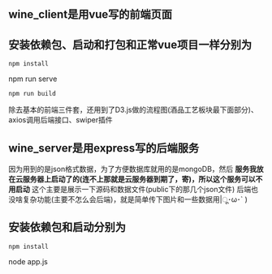 ## wine_client是用vue写的前端页面

## 安装依赖包、启动和打包和正常vue项目一样分别为
```
npm install
```
npm run serve
```
npm run build
```
除去基本的前端三件套，还用到了D3.js做的流程图(酒品工艺板块最下面部分)、axios调用后端接口、swiper插件

## wine_server是用express写的后端服务

因为用到的是json格式数据，为了方便数据库就用的是mongoDB，然后
**服务我放在云服务器上启动了的(连不上那就是云服务器到期了，寄)，所以这个服务可以不用启动**
这个主要是展示一下源码和数据文件(public下的那几个json文件)
后端也没啥复杂功能(主要不怎么会后端)，就是简单传下图片和一些数据用|ू･ω･` )

## 安装依赖包和启动分别为
```
npm install
```
node app.js
